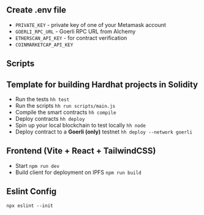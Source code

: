 ## Create .env file
- `PRIVATE_KEY` - private key of one of your Metamask account
- `GOERLI_RPC_URL` - Goerli RPC URL from Alchemy
- `ETHERSCAN_API_KEY` - for contract verification
- `COINMARKETCAP_API_KEY`

## Scripts

## Template for building Hardhat projects in Solidity
- Run the tests
`hh test`
- Run the scripts
`hh run scripts/main.js`
- Compile the smart contracts
`hh compile`
- Deploy contracts
`hh deploy`
- Spin up your local blockchain to test locally
`hh node`
- Deploy contract to a **Goerli (only)** testnet
`hh deploy --network goerli`

##  Frontend (Vite + React + TailwindCSS)
- Start
`npm run dev`
- Build client for deployment on IPFS
`npm run build`

## Eslint Config
`npx eslint --init`
